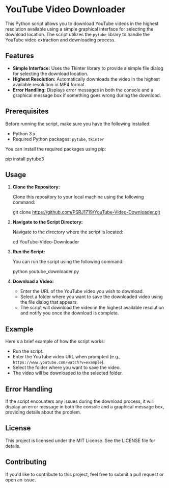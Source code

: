 # YouTube Video Downloader

This Python script allows you to download YouTube videos in the highest resolution available using a simple graphical interface for selecting the download location. The script utilizes the `pytube` library to handle the YouTube video extraction and downloading process.

## Features

- **Simple Interface:** Uses the Tkinter library to provide a simple file dialog for selecting the download location.
- **Highest Resolution:** Automatically downloads the video in the highest available resolution in MP4 format.
- **Error Handling:** Displays error messages in both the console and a graphical message box if something goes wrong during the download.

## Prerequisites

Before running the script, make sure you have the following installed:

- Python 3.x
- Required Python packages: `pytube`, `tkinter`

You can install the required packages using pip:


pip install pytube3


## Usage

1. **Clone the Repository:**

   Clone this repository to your local machine using the following command:

   git clone https://github.com/PSRJ1719/YouTube-Video-Downloader.git
   

2. **Navigate to the Script Directory:**

   Navigate to the directory where the script is located:

   cd YouTube-Video-Downloader
   
4. **Run the Script:**

   You can run the script using the following command:

   python youtube_downloader.py

5. **Download a Video:**

   - Enter the URL of the YouTube video you wish to download.
   - Select a folder where you want to save the downloaded video using the file dialog that appears.
   - The script will download the video in the highest available resolution and notify you once the download is complete.

## Example

Here's a brief example of how the script works:

- Run the script.
- Enter the YouTube video URL when prompted (e.g., `https://www.youtube.com/watch?v=example`).
- Select the folder where you want to save the video.
- The video will be downloaded to the selected folder.

## Error Handling

If the script encounters any issues during the download process, it will display an error message in both the console and a graphical message box, providing details about the problem.

## License

This project is licensed under the MIT License. See the LICENSE file for details.

## Contributing

If you'd like to contribute to this project, feel free to submit a pull request or open an issue.

